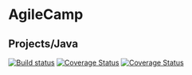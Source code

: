 # AgileCamp

## Projects/Java

[![Build status](https://api.travis-ci.org/scrumtrek/agilecamp.svg)](https://travis-ci.org/scrumtrek/agilecamp)
[![Coverage Status](https://coveralls.io/repos/github/scrumtrek/agilecamp/badge.svg?branch=master)](https://coveralls.io/github/scrumtrek/agilecamp?branch=master)
[![Coverage Status](https://coveralls.io/repos/github/scrumtrek/agilecamp/badge.svg?branch=master)](https://coveralls.io/github/scrumtrek/agilecamp?branch=master)
